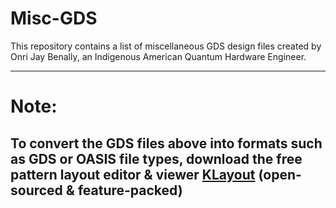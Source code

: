 # Misc-GDS
This repository contains a list of miscellaneous GDS design files created by Onri Jay Benally, an Indigenous American Quantum Hardware Engineer.
___________________________________________________________________________________________________
# Note:
## To convert the GDS files above into formats such as GDS or OASIS file types, download the free pattern layout editor & viewer [KLayout](https://www.klayout.de/build.html) (open-sourced & feature-packed)
